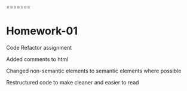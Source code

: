 
=======
# Homework-01

Code Refactor assignment

Added comments to html

Changed non-semantic elements to semantic elements where possible 

Restructured code to make cleaner and easier to read


